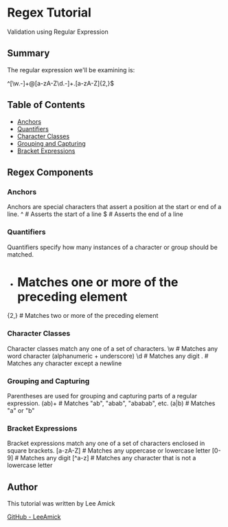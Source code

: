 # Regex Tutorial
Validation using Regular Expression
## Summary

The regular expression we'll be examining is:

^[\w\.-]+@[a-zA-Z\d\.-]+\.[a-zA-Z]{2,}$


## Table of Contents

- [Anchors](#anchors)
- [Quantifiers](#quantifiers)
- [Character Classes](#character-classes)
- [Grouping and Capturing](#grouping-and-capturing)
- [Bracket Expressions](#bracket-expressions)

## Regex Components

### Anchors
Anchors are special characters that assert a position at the start or end of a line.
^    # Asserts the start of a line
$    # Asserts the end of a line


### Quantifiers
Quantifiers specify how many instances of a character or group should be matched.
+    # Matches one or more of the preceding element
{2,} # Matches two or more of the preceding element

### Character Classes
Character classes match any one of a set of characters.
\w    # Matches any word character (alphanumeric + underscore)
\d    # Matches any digit
.     # Matches any character except a newline

### Grouping and Capturing
Parentheses are used for grouping and capturing parts of a regular expression.
(ab)+    # Matches "ab", "abab", "ababab", etc.
(a|b)    # Matches "a" or "b"

### Bracket Expressions
Bracket expressions match any one of a set of characters enclosed in square brackets.
[a-zA-Z]   # Matches any uppercase or lowercase letter
[0-9]      # Matches any digit
[^a-z]     # Matches any character that is not a lowercase letter

## Author
This tutorial was written by Lee Amick

[GitHub - LeeAmick](https://github.com/LeeAmick)
